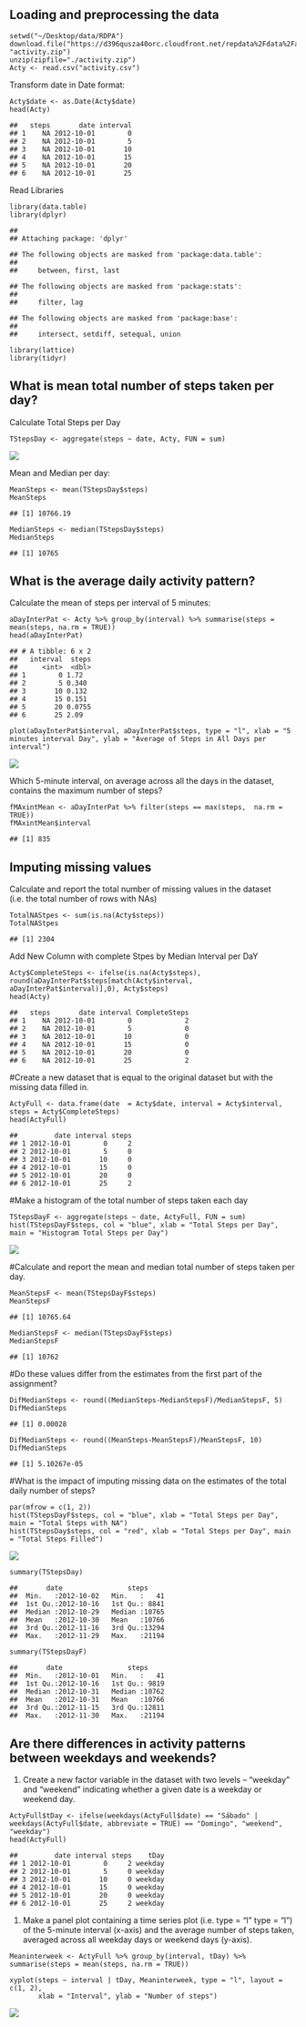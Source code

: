 Loading and preprocessing the data
----------------------------------

    setwd("~/Desktop/data/RDPA")
    download.file("https://d396qusza40orc.cloudfront.net/repdata%2Fdata%2Factivity.zip", "activity.zip")
    unzip(zipfile="./activity.zip")
    Acty <- read.csv("activity.csv")

Transform date in Date format:

    Acty$date <- as.Date(Acty$date) 
    head(Acty)

    ##   steps       date interval
    ## 1    NA 2012-10-01        0
    ## 2    NA 2012-10-01        5
    ## 3    NA 2012-10-01       10
    ## 4    NA 2012-10-01       15
    ## 5    NA 2012-10-01       20
    ## 6    NA 2012-10-01       25

Read Libraries

    library(data.table)
    library(dplyr)

    ## 
    ## Attaching package: 'dplyr'

    ## The following objects are masked from 'package:data.table':
    ## 
    ##     between, first, last

    ## The following objects are masked from 'package:stats':
    ## 
    ##     filter, lag

    ## The following objects are masked from 'package:base':
    ## 
    ##     intersect, setdiff, setequal, union

    library(lattice)
    library(tidyr)

What is mean total number of steps taken per day?
-------------------------------------------------

Calculate Total Steps per Day

    TStepsDay <- aggregate(steps ~ date, Acty, FUN = sum)

![](PA1_template_files/figure-markdown_strict/Hist%20Total%20per%20day-1.png)

Mean and Median per day:

    MeanSteps <- mean(TStepsDay$steps)
    MeanSteps

    ## [1] 10766.19

    MedianSteps <- median(TStepsDay$steps)
    MedianSteps

    ## [1] 10765

What is the average daily activity pattern?
-------------------------------------------

Calculate the mean of steps per interval of 5 minutes:

    aDayInterPat <- Acty %>% group_by(interval) %>% summarise(steps = mean(steps, na.rm = TRUE))
    head(aDayInterPat)

    ## # A tibble: 6 x 2
    ##   interval  steps
    ##      <int>  <dbl>
    ## 1        0 1.72  
    ## 2        5 0.340 
    ## 3       10 0.132 
    ## 4       15 0.151 
    ## 5       20 0.0755
    ## 6       25 2.09

    plot(aDayInterPat$interval, aDayInterPat$steps, type = "l", xlab = "5 minutes interval Day", ylab = "Average of Steps in All Days per interval")

![](PA1_template_files/figure-markdown_strict/Mean%20per%20interval-1.png)

Which 5-minute interval, on average across all the days in the dataset,
contains the maximum number of steps?

    fMAxintMean <- aDayInterPat %>% filter(steps == max(steps,  na.rm = TRUE))
    fMAxintMean$interval

    ## [1] 835

Imputing missing values
-----------------------

Calculate and report the total number of missing values in the dataset
(i.e. the total number of rows with NAs)

    TotalNAStpes <- sum(is.na(Acty$steps))
    TotalNAStpes

    ## [1] 2304

Add New Column with complete Stpes by Median Interval per DaY

    Acty$CompleteSteps <- ifelse(is.na(Acty$steps), round(aDayInterPat$steps[match(Acty$interval, aDayInterPat$interval)],0), Acty$steps)
    head(Acty)

    ##   steps       date interval CompleteSteps
    ## 1    NA 2012-10-01        0             2
    ## 2    NA 2012-10-01        5             0
    ## 3    NA 2012-10-01       10             0
    ## 4    NA 2012-10-01       15             0
    ## 5    NA 2012-10-01       20             0
    ## 6    NA 2012-10-01       25             2

\#Create a new dataset that is equal to the original dataset but with
the missing data filled in.

    ActyFull <- data.frame(date  = Acty$date, interval = Acty$interval, steps = Acty$CompleteSteps)
    head(ActyFull)

    ##         date interval steps
    ## 1 2012-10-01        0     2
    ## 2 2012-10-01        5     0
    ## 3 2012-10-01       10     0
    ## 4 2012-10-01       15     0
    ## 5 2012-10-01       20     0
    ## 6 2012-10-01       25     2

\#Make a histogram of the total number of steps taken each day

    TStepsDayF <- aggregate(steps ~ date, ActyFull, FUN = sum)
    hist(TStepsDayF$steps, col = "blue", xlab = "Total Steps per Day", main = "Histogram Total Steps per Day")

![](PA1_template_files/figure-markdown_strict/Total%20perday%20Full-1.png)

\#Calculate and report the mean and median total number of steps taken
per day.

    MeanStepsF <- mean(TStepsDayF$steps)
    MeanStepsF

    ## [1] 10765.64

    MedianStepsF <- median(TStepsDayF$steps)
    MedianStepsF

    ## [1] 10762

\#Do these values differ from the estimates from the first part of the
assignment?

    DifMedianSteps <- round((MedianSteps-MedianStepsF)/MedianStepsF, 5)
    DifMedianSteps

    ## [1] 0.00028

    DifMedianSteps <- round((MeanSteps-MeanStepsF)/MeanStepsF, 10)
    DifMedianSteps

    ## [1] 5.10267e-05

\#What is the impact of imputing missing data on the estimates of the
total daily number of steps?

    par(mfrow = c(1, 2))
    hist(TStepsDayF$steps, col = "blue", xlab = "Total Steps per Day", main = "Total Steps with NA")
    hist(TStepsDay$steps, col = "red", xlab = "Total Steps per Day", main = "Total Steps Filled")

![](PA1_template_files/figure-markdown_strict/Two%20hist-1.png)

    summary(TStepsDay)

    ##       date                steps      
    ##  Min.   :2012-10-02   Min.   :   41  
    ##  1st Qu.:2012-10-16   1st Qu.: 8841  
    ##  Median :2012-10-29   Median :10765  
    ##  Mean   :2012-10-30   Mean   :10766  
    ##  3rd Qu.:2012-11-16   3rd Qu.:13294  
    ##  Max.   :2012-11-29   Max.   :21194

    summary(TStepsDayF)

    ##       date                steps      
    ##  Min.   :2012-10-01   Min.   :   41  
    ##  1st Qu.:2012-10-16   1st Qu.: 9819  
    ##  Median :2012-10-31   Median :10762  
    ##  Mean   :2012-10-31   Mean   :10766  
    ##  3rd Qu.:2012-11-15   3rd Qu.:12811  
    ##  Max.   :2012-11-30   Max.   :21194

Are there differences in activity patterns between weekdays and weekends?
-------------------------------------------------------------------------

1.  Create a new factor variable in the dataset with two levels –
    “weekday” and “weekend” indicating whether a given date is a weekday
    or weekend day.

<!-- -->

    ActyFull$tDay <- ifelse(weekdays(ActyFull$date) == "Sábado" | weekdays(ActyFull$date, abbreviate = TRUE) == "Domingo", "weekend", "weekday")
    head(ActyFull)

    ##         date interval steps    tDay
    ## 1 2012-10-01        0     2 weekday
    ## 2 2012-10-01        5     0 weekday
    ## 3 2012-10-01       10     0 weekday
    ## 4 2012-10-01       15     0 weekday
    ## 5 2012-10-01       20     0 weekday
    ## 6 2012-10-01       25     2 weekday

1.  Make a panel plot containing a time series plot (i.e. type = “l”
    type = “l”) of the 5-minute interval (x-axis) and the average number
    of steps taken, averaged across all weekday days or weekend days
    (y-axis).

<!-- -->

    Meaninterweek <- ActyFull %>% group_by(interval, tDay) %>% summarise(steps = mean(steps, na.rm = TRUE))

    xyplot(steps ~ interval | tDay, Meaninterweek, type = "l", layout = c(1, 2), 
           xlab = "Interval", ylab = "Number of steps")

![](PA1_template_files/figure-markdown_strict/PLotw-1.png)
